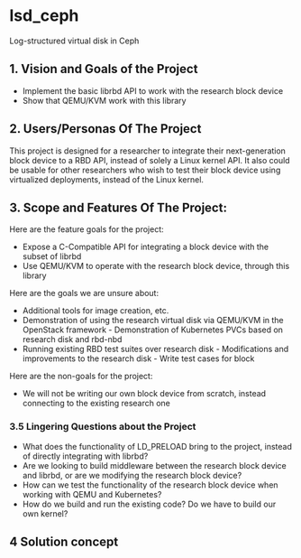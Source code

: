 # lsd_ceph
Log-structured virtual disk in Ceph


## 1. Vision and Goals of the Project

 -  Implement the basic librbd API to work with the research block device
 -  Show that QEMU/KVM work with this library

## 2. Users/Personas Of The Project

This project is designed for a researcher to integrate their next-generation block device to a RBD API, instead of solely a Linux kernel API. It also could be usable for other researchers who wish to test their block device using virtualized deployments, instead of the Linux kernel.

## 3. Scope and Features Of The Project:

  Here are the feature goals for the project:
  
  - Expose a C-Compatible API for integrating a block device with the subset of librbd
  - Use QEMU/KVM to operate with the research block device, through this library
  
 
  Here are the goals we are unsure about:
  
   - Additional tools for image creation, etc.
   - Demonstration of using the research virtual disk via QEMU/KVM in the OpenStack framework
    - Demonstration of Kubernetes PVCs based on research disk and rbd-nbd
   - Running existing RBD test suites over research disk
    - Modifications and improvements to the research disk
    -  Write test cases for block 
  
  Here are the non-goals for the project:
  
   - We will not be writing our own block device from scratch, instead connecting to the existing research one
   
### 3.5 Lingering Questions about the Project

  - What does the functionality of LD_PRELOAD bring to the project, instead of directly integrating with librbd?
  - Are we looking to build middleware between the research block device and librbd, or are we modifying the research block device?
  - How can we test the functionality of the research block device when working with QEMU and Kubernetes?
  - How do we build and run the existing code? Do we have to build our own kernel?

## 4 Solution concept
